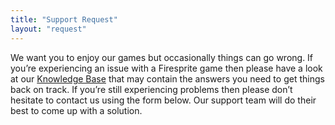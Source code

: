 ```yaml
---
title: "Support Request"
layout: "request"
---
```

We want you to enjoy our games but occasionally things can go wrong. If you’re experiencing an issue with a Firesprite game then please have a look at our [Knowledge Base](/support/knowledgebase/) that may contain the answers you need to get things back on track. If you’re still experiencing problems then please don’t hesitate to contact us using the form below. Our support team will do their best to come up with a solution.

